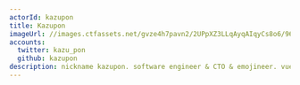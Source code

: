 ```yaml
---
actorId: kazupon
title: Kazupon
imageUrl: //images.ctfassets.net/gvze4h7pavn2/2UPpXZ3LLqAyqAIqyCs8o6/965574656a36aaf22b0eea0f15045e5d/actor-kazupon.jpg
accounts:
  twitter: kazu_pon
  github: kazupon
description: nickname kazupon. software engineer & CTO & emojineer. vue.js core team member. vuejs-jp users group organizer. storybook vue supporting member. 😺
---
```


